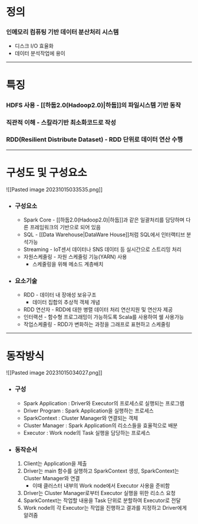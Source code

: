 # 정의
### 인메모리 컴퓨팅 기반 데이터 분산처리 시스템
- 디스크 I/O 효율화
- 데이터 분석작업에 용이

---

# 특징
### HDFS 사용 - [[하둡2.0(Hadoop2.0)|하둡]]의 파일시스템 기반 동작
### 직관적 이해 - 스칼라기반 최소화코드로 작성
### RDD(Resilient Distribute Dataset) - RDD 단위로 데이터 연산 수행

---

# 구성도 및 구성요소
![[Pasted image 20231015033535.png]]
- ### 구성요소
	- Spark Core - [[하둡2.0(Hadoop2.0)|하둡]]과 같은 일괄처리를 담당하며 다른 프레임워크의 기반으로 되어 있음
	- SQL - [[Data Warehouse|DataWare House]]처럼 SQL에서 인터랙티브 분석가능
	- Streaming - IoT센서 데이터나 SNS 데이터 등 실시간으로 스트리밍 처리
	- 자원스케줄링 - 자원 스케줄링 기능(YARN) 사용
		- 스케줄링을 위해 메소드 계층배치
- ### 요소기술
	- RDD - 데이터 내 장애성 보유구조
		- 데이터 집합의 추상적 객체 개념
	- RDD 연산자 - RDD에 대한 병렬 데이터 처리 연산지원 및 연산자 제공
	- 인터랙션 - 함수형 프로그래밍이 가능하도록 Scala를 사용하여 쉘 사용가능
	- 작업스케줄링 - RDD가 변화하는 과정을 그래프로 표현하고 스케줄링

---

# 동작방식

![[Pasted image 20231015034027.png]]
- ### 구성
	- Spark Application : Driver와 Executor의 프로세스로 실행되는 프로그램
	- Driver Program : Spark Application을 실행하는 프로세스
	- SparkContext : Cluster Manager와 연결되는 객체
	- Cluster Manager : Spark Application의 리소스들을 효율적으로 배분
	- Executor : Work node의 Task 실행을 담당하는 프로세스
- ### 동작순서
	1. Client는 Application을 제출
	2. Driver는 main 함수를 실행하고 SparkContext 생성, SparkContext는 Cluster Manager와 연결
		- 이때 클러스터 내부의 Work node에서 Executor 사용을 준비함
	3. Driver는 Cluster Manager로부터 Executor 실행을 위한 리소스 요청
	4. SparkContext는 작업할 내용을 Task 단위로 분할하여 Executor로 전달
	5. Work node의 각 Executor는 작업을 진행하고 결과를 지정하고 Driver에게 알려줌